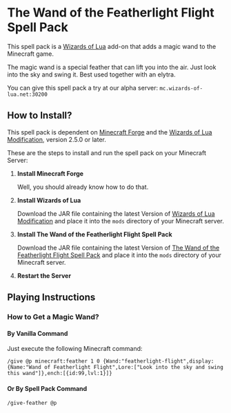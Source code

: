 # The Wand of the Featherlight Flight Spell Pack

This spell pack is a [Wizards of Lua](http://www.wizards-of-lua.net) add-on that adds a magic wand to the Minecraft game.

The magic wand is a special feather that can lift you into the air.
Just look into the sky and swing it.
Best used together with an elytra.

You can give this spell pack a try at our alpha server: ```mc.wizards-of-lua.net:30200```

## How to Install?
This spell pack is dependent on [Minecraft Forge](http://files.minecraftforge.net/maven/net/minecraftforge/forge/index_1.12.2.html) 
and the [Wizards of Lua Modification](https://minecraft.curseforge.com/projects/wizards-of-lua/files), version 2.5.0 or later.

These are the steps to install and run the spell pack on your Minecraft Server:

1. **Install Minecraft Forge**

     Well, you should already know how to do that.
2. **Install Wizards of Lua**

     Download the JAR file containing the latest Version of 
     [Wizards of Lua Modification](https://minecraft.curseforge.com/projects/wizards-of-lua/files) and place it
     into the `mods` directory of your Minecraft server.
     
3. **Install The Wand of the Featherlight Flight Spell Pack**

    Download the JAR file containing the latest Version of 
    [The Wand of the Featherlight Flight Spell Pack](https://minecraft.curseforge.com/projects/the-wand-of-the-featherlight-flight-spell-pack/files) and place it
    into the `mods` directory of your Minecraft server.
    
4. **Restart the Server**

## Playing Instructions
### How to Get a Magic Wand?
#### By Vanilla Command
Just execute the following Minecraft command:
```
/give @p minecraft:feather 1 0 {Wand:"featherlight-flight",display:{Name:"Wand of Featherlight Flight",Lore:["Look into the sky and swing this wand"]},ench:[{id:99,lvl:1}]}
```
#### Or By Spell Pack Command
```
/give-feather @p
```

